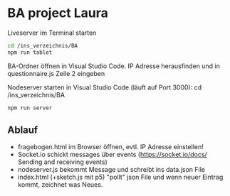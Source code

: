 # BA project Laura

Liveserver im Terminal starten

```bash
cd /ins_verzeichnis/BA
npm run tablet
```

BA-Ordner öffnen in Visual Studio Code.
IP Adresse herausfinden und in questionnaire.js Zeile 2 eingeben

Nodeserver starten in Visual Studio Code (läuft auf Port 3000):
cd /ins_verzeichnis/BA

```bash
npm run server
```

## Ablauf

  - fragebogen.html im Browser öffnen, evtl. IP Adresse einstellen!
  - Socket.io schickt messages über events (https://socket.io/docs/ Sending and receiving events)
  - nodeserver.js bekommt Message und schreibt ins data.json File
  - index.html (+sketch.js mit p5) "pollt" json File und wenn neuer Eintrag kommt, zeichnet was Neues.

